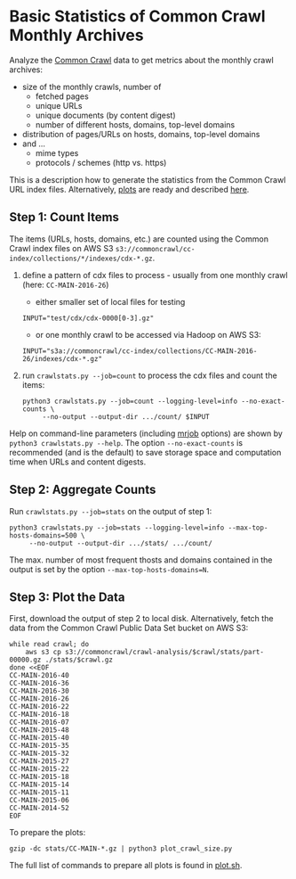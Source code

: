 Basic Statistics of Common Crawl Monthly Archives
=================================================

Analyze the [Common Crawl](http://commoncrawl.org/) data to get metrics about the monthly crawl archives:
* size of the monthly crawls, number of
  * fetched pages
  * unique URLs
  * unique documents (by content digest)
  * number of different hosts, domains, top-level domains
* distribution of pages/URLs on hosts, domains, top-level domains
* and ...
  * mime types
  * protocols / schemes (http vs. https)

This is a description how to generate the statistics from the Common Crawl URL index files. Alternatively, [plots](./plots/) are ready and described [here](http://commoncrawl.github.io/cc-crawl-statistics/).


Step 1: Count Items
-------------------

The items (URLs, hosts, domains, etc.) are counted using the Common Crawl index files
on AWS S3 `s3://commoncrawl/cc-index/collections/*/indexes/cdx-*.gz`.

1. define a pattern of cdx files to process - usually from one monthly crawl (here: `CC-MAIN-2016-26`)
   - either smaller set of local files for testing
   ```
   INPUT="test/cdx/cdx-0000[0-3].gz"
   ```
   - or one monthly crawl to be accessed via Hadoop on AWS S3:
   ```
   INPUT="s3a://commoncrawl/cc-index/collections/CC-MAIN-2016-26/indexes/cdx-*.gz"
   ```

2. run `crawlstats.py --job=count` to process the cdx files and count the items:
   ```
   python3 crawlstats.py --job=count --logging-level=info --no-exact-counts \
        --no-output --output-dir .../count/ $INPUT
   ```

Help on command-line parameters (including [mrjob](https://pythonhosted.org/mrjob/) options) are shown by
`python3 crawlstats.py --help`.
The option `--no-exact-counts` is recommended (and is the default) to save storage space and computation time
when URLs and content digests. 


Step 2: Aggregate Counts
------------------------

Run `crawlstats.py --job=stats` on the output of step 1:
```
python3 crawlstats.py --job=stats --logging-level=info --max-top-hosts-domains=500 \
     --no-output --output-dir .../stats/ .../count/
```
The max. number of most frequent thosts and domains contained in the output is set by the option
`--max-top-hosts-domains=N`.


Step 3: Plot the Data
---------------------

First, download the output of step 2 to local disk. Alternatively, fetch the data from the Common Crawl
Public Data Set bucket on AWS S3:
```
while read crawl; do
    aws s3 cp s3://commoncrawl/crawl-analysis/$crawl/stats/part-00000.gz ./stats/$crawl.gz
done <<EOF
CC-MAIN-2016-40
CC-MAIN-2016-36
CC-MAIN-2016-30
CC-MAIN-2016-26
CC-MAIN-2016-22
CC-MAIN-2016-18
CC-MAIN-2016-07
CC-MAIN-2015-48
CC-MAIN-2015-40
CC-MAIN-2015-35
CC-MAIN-2015-32
CC-MAIN-2015-27
CC-MAIN-2015-22
CC-MAIN-2015-18
CC-MAIN-2015-14
CC-MAIN-2015-11
CC-MAIN-2015-06
CC-MAIN-2014-52
EOF
```
To prepare the plots:
```
gzip -dc stats/CC-MAIN-*.gz | python3 plot_crawl_size.py
```
The full list of commands to prepare all plots is found in [plot.sh](plot.sh).
